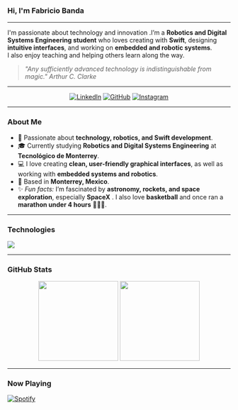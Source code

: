 ###  Hi, I'm Fabricio Banda 
---

I'm passionate about technology and innovation .I’m a **Robotics and Digital Systems Engineering student** who loves creating with **Swift**, designing **intuitive interfaces**, and working on **embedded and robotic systems**.  
I also enjoy teaching and helping others learn along the way.  

> *"Any sufficiently advanced technology is indistinguishable from magic." Arthur C. Clarke*  

---

<div align="center">
  
[![LinkedIn](https://img.shields.io/badge/LinkedIn-0077B5?style=for-the-badge&logo=linkedin&logoColor=white)](https://www.linkedin.com/in/fabricio-banda)
[![GitHub](https://img.shields.io/badge/GitHub-181717?style=for-the-badge&logo=github&logoColor=white)](https://github.com/FabriBanda)
[![Instagram](https://img.shields.io/badge/Instagram-E4405F?style=for-the-badge&logo=instagram&logoColor=white)](https://instagram.com/fab_banda_)

</div>

---

### About Me  
- 🚀 Passionate about **technology, robotics, and Swift development**.  
- 🎓 Currently studying **Robotics and Digital Systems Engineering** at **Tecnológico de Monterrey**.  
- 💻 I love creating **clean, user-friendly graphical interfaces**, as well as working with **embedded systems and robotics**.  
- 📍 Based in **Monterrey, Mexico**.  
- ✨ *Fun facts:* I’m fascinated by **astronomy, rockets, and space exploration**, especially **SpaceX** . I also love **basketball** and once ran a **marathon under 4 hours** 🏃🏼‍♂️.  

---

### Technologies  
<p align="left">
  <img src="https://skillicons.dev/icons?i=swift,python,cpp,ros,arduino,git,github,vscode,xcode" />
</p>

---

### GitHub Stats  
<p align="center">
  <img height="180em" src="https://github-readme-stats.vercel.app/api?username=FabriBanda&show_icons=true&theme=tokyonight&hide_border=true" />
  <img height="180em" src="https://github-readme-stats.vercel.app/api/top-langs/?username=FabriBanda&layout=compact&theme=tokyonight&hide_border=true" />
</p>

---

### Now Playing  
[![Spotify](https://novatorem.vercel.app/api/spotify)](https://open.spotify.com/user/tu-usuario)
